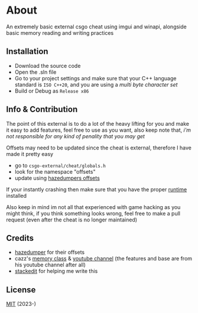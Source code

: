 # About

An extremely basic external csgo cheat using imgui and winapi, alongside basic memory reading and writing practices

## Installation

- Download the source code
- Open the .sln file
- Go to your project settings and make sure that your C++ language standard is `ISO C++20`, and you are using a *multi byte character set*
- Build or Debug as `Release x86`


## Info & Contribution

The point of this external is to do a lot of the heavy lifting for you and make it easy to add features, feel free to use as you want, also keep note that, *i'm not responsible for any kind of penality that you may get*

Offsets may need to be updated since the cheat is external, therefore I have made it pretty easy

- go to `csgo-external/cheat/globals.h`
- look for the namespace "offsets"
- update using [hazedumpers offsets](https://github.com/frk1/hazedumper/blob/master/csgo.hpp)

If your instantly crashing then make sure that you have the proper [runtime](https://aka.ms/vs/17/release/vc_redist.x64.exe) installed

Also keep in mind im not all that experienced with game hacking as you might think, if you think something looks wrong, feel free to make a pull request (even after the cheat is no longer maintained)

## Credits
- [hazedumper](https://github.com/frk1/hazedumper) for their offsets
- cazz's [memory class](https://github.com/cazzwastaken/pro-bhop/blob/master/cheat/memory.h) & [youtube channel](https://www.youtube.com/@cazz) (the features and base are from his youtube channel after all)
- [stackedit](https://stackedit.io/) for helping me write this

## License

[MIT](https://opensource.org/license/mit/) (2023-)
